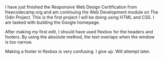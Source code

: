 I have just finished the Responsive Web Design Certification from 
freecodecamp.org and am continuing the Web Development module on
The Odin Project. This is the first project I will be doing using
HTML and CSS. I am tasked with building the Google homepage.

After making my first edit, I should have used flexbox for the
headers and footers. By using the absolute method, the text overlaps
when the window is too narrow.

Making a footer in flexbox is very confusing.
I give up. Will attempt later.

